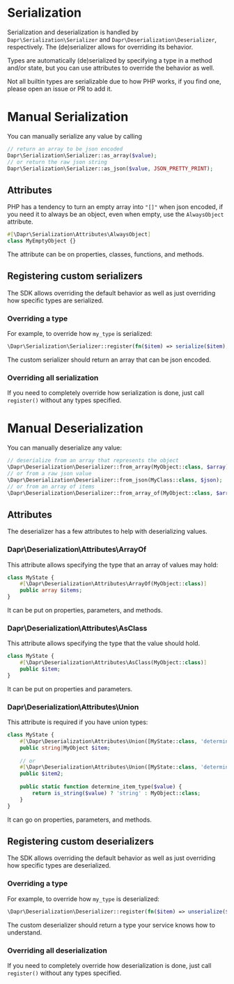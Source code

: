 # Serialization

Serialization and deserialization is handled by `Dapr\Serialization\Serializer` and `Dapr\Deserialization\Deserializer`,
respectively. The (de)serializer allows for overriding its behavior.

Types are automatically (de)serialized by specifying a type in a method and/or state, but you can use attributes to
override the behavior as well.

Not all builtin types are serializable due to how PHP works, if you find one, please open an issue or PR to add it.

# Manual Serialization

You can manually serialize any value by calling

```php
// return an array to be json encoded
Dapr\Serialization\Serializer::as_array($value);
// or return the raw json string
Dapr\Serialization\Serializer::as_json($value, JSON_PRETTY_PRINT);
```

## Attributes

PHP has a tendency to turn an empty array into `"[]"` when json encoded, if you need it to always be an object, even
when empty, use the `AlwaysObject` attribute.

```php
#[\Dapr\Serialization\Attributes\AlwaysObject]
class MyEmptyObject {}
```

The attribute can be on properties, classes, functions, and methods.

## Registering custom serializers

The SDK allows overriding the default behavior as well as just overriding how specific types are serialized.

### Overriding a type

For example, to override how `my_type` is serialized:

```php
\Dapr\Serialization\Serializer::register(fn($item) => serialize($item), ['my_type']);
```

The custom serializer should return an array that can be json encoded.

### Overriding all serialization

If you need to completely override how serialization is done, just call `register()` without any types specified.

# Manual Deserialization

You can manually deserialize any value:

```php
// deserialize from an array that represents the object
\Dapr\Deserialization\Deserializer::from_array(MyObject::class, $array);
// or from a raw json value
\Dapr\Deserialization\Deserializer::from_json(MyClass::class, $json);
// or from an array of items
\Dapr\Deserialization\Deserializer::from_array_of(MyObject::class, $array_of_items);
```

## Attributes

The deserializer has a few attributes to help with deserializing values.

### Dapr\Deserialization\Attributes\ArrayOf

This attribute allows specifying the type that an array of values may hold:

```php
class MyState {
    #[\Dapr\Deserialization\Attributes\ArrayOf(MyObject::class)]
    public array $items;
}
```

It can be put on properties, parameters, and methods.

### Dapr\Deserialization\Attributes\AsClass

This attribute allows specifying the type that the value should hold.

```php
class MyState {
    #[\Dapr\Deserialization\Attributes\AsClass(MyObject::class)]
    public $item;
}
```

It can be put on properties and parameters.

### Dapr\Deserialization\Attributes\Union

This attribute is required if you have union types:

```php
class MyState {
    #[\Dapr\Deserialization\Attributes\Union([MyState::class, 'determine_item_type'])]
    public string|MyObject $item;
    
    // or
    #[\Dapr\Deserialization\Attributes\Union([MyState::class, 'determine_item_type'], 'string', MyObject::class)]
    public $item2;
    
    public static function determine_item_type($value) {
        return is_string($value) ? 'string' : MyObject::class;
    }
}
```

It can go on properties, parameters, and methods.

## Registering custom deserializers

The SDK allows overriding the default behavior as well as just overriding how specific types are deserialized.

### Overriding a type

For example, to override how `my_type` is deserialized:

```php
\Dapr\Deserialization\Deserializer::register(fn($item) => unserialize($item), ['my_type']);
```

The custom deserializer should return a type your service knows how to understand.

### Overriding all deserialization

If you need to completely override how deserialization is done, just call `register()` without any types specified.
